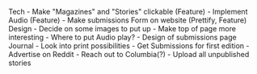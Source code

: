 Tech
    - Make "Magazines" and "Stories" clickable (Feature)
    - Implement Audio (Feature)
    - Make submissions Form on website (Prettify, Feature)
Design
    - Decide on some images to put up
    - Make top of page more interesting
    - Where to put Audio play?
    - Design of submissions page
Journal
    - Look into print possibilities
    - Get Submissions for first edition
        - Advertise on Reddit
        - Reach out to Columbia(?)
    - Upload all unpublished stories
    
